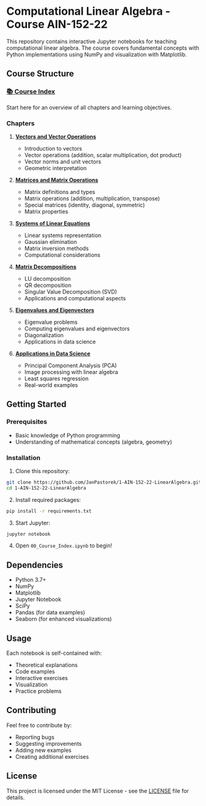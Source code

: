 # Computational Linear Algebra - Course AIN-152-22

This repository contains interactive Jupyter notebooks for teaching computational linear algebra. The course covers fundamental concepts with Python implementations using NumPy and visualization with Matplotlib.

## Course Structure

### [📚 Course Index](00_Course_Index.ipynb)
Start here for an overview of all chapters and learning objectives.

### Chapters

1. **[Vectors and Vector Operations](01_Vectors_and_Vector_Operations.ipynb)**
   - Introduction to vectors
   - Vector operations (addition, scalar multiplication, dot product)
   - Vector norms and unit vectors
   - Geometric interpretation

2. **[Matrices and Matrix Operations](02_Matrices_and_Matrix_Operations.ipynb)**
   - Matrix definitions and types
   - Matrix operations (addition, multiplication, transpose)
   - Special matrices (identity, diagonal, symmetric)
   - Matrix properties

3. **[Systems of Linear Equations](03_Systems_of_Linear_Equations.ipynb)**
   - Linear systems representation
   - Gaussian elimination
   - Matrix inversion methods
   - Computational considerations

4. **[Matrix Decompositions](04_Matrix_Decompositions.ipynb)**
   - LU decomposition
   - QR decomposition
   - Singular Value Decomposition (SVD)
   - Applications and computational aspects

5. **[Eigenvalues and Eigenvectors](05_Eigenvalues_and_Eigenvectors.ipynb)**
   - Eigenvalue problems
   - Computing eigenvalues and eigenvectors
   - Diagonalization
   - Applications in data science

6. **[Applications in Data Science](06_Applications_in_Data_Science.ipynb)**
   - Principal Component Analysis (PCA)
   - Image processing with linear algebra
   - Least squares regression
   - Real-world examples

## Getting Started

### Prerequisites
- Basic knowledge of Python programming
- Understanding of mathematical concepts (algebra, geometry)

### Installation

1. Clone this repository:
```bash
git clone https://github.com/JanPastorek/1-AIN-152-22-LinearAlgebra.git
cd 1-AIN-152-22-LinearAlgebra
```

2. Install required packages:
```bash
pip install -r requirements.txt
```

3. Start Jupyter:
```bash
jupyter notebook
```

4. Open `00_Course_Index.ipynb` to begin!

## Dependencies
- Python 3.7+
- NumPy
- Matplotlib
- Jupyter Notebook
- SciPy
- Pandas (for data examples)
- Seaborn (for enhanced visualizations)

## Usage
Each notebook is self-contained with:
- Theoretical explanations
- Code examples
- Interactive exercises
- Visualization
- Practice problems

## Contributing
Feel free to contribute by:
- Reporting bugs
- Suggesting improvements
- Adding new examples
- Creating additional exercises

## License
This project is licensed under the MIT License - see the [LICENSE](LICENSE) file for details.
